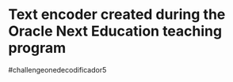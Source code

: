 ﻿# Text encoder created during the Oracle Next Education teaching program 
 
 #challengeonedecodificador5
